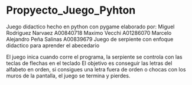 # Propyecto_Juego_Pyhton
Juego didactico hecho en python con pygame elaborado por:
Miguel Rodriguez Narvaez A00840718
Maximo Vecchi A01286070
Marcelo Alejandro Peña Salinas A00839679
Juego de serpiente con enfoque didactico para aprender el abecedario

El juego inica cuando corre el programa, la serpiente se controla con las teclas de flechas en el teclado
El objetivo es conseguir las letras del alfabeto en orden, si consigues una letra fuera de orden o chocas con 
los muros de la pantalla, el juego se termina y pierdes.
